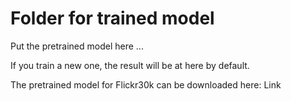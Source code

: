 # Folder for trained model

Put the pretrained model here ...

If you train a new one, the result will be at here by default.

The pretrained model for Flickr30k can be downloaded here: Link